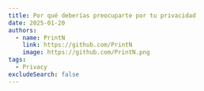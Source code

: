 ```yaml
---
title: Por qué deberías preocuparte por tu privacidad
date: 2025-01-20
authors:
  - name: PrintN
    link: https://github.com/PrintN
    image: https://github.com/PrintN.png
tags:
  - Privacy
excludeSearch: false
---
```


